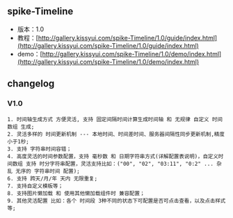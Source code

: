 ## spike-Timeline

* 版本：1.0
* 教程：[http://gallery.kissyui.com/spike-Timeline/1.0/guide/index.html](http://gallery.kissyui.com/spike-Timeline/1.0/guide/index.html)
* demo：[http://gallery.kissyui.com/spike-Timeline/1.0/demo/index.html](http://gallery.kissyui.com/spike-Timeline/1.0/demo/index.html)

## changelog

### V1.0

	1. 时间轴生成方式 方便灵活, 支持 固定间隔时间计算生成时间轴 和 无规律 自定义 时间数组 生成;  
	2. 灵活多样的 时间更新机制 --- 本地时间、时间差时间、服务器间隔性同步更新机制,精度小于1秒; 
	3. 支持 字符串时间容错；
	4. 高度灵活的时间参数配置，支持 毫秒数 和 日期字符串方式(详解配置表说明)，自定义时间数组 支持 时分字符串配置，灵活支持比如：("00", "02", "03:11", "0:2" ... 杂乱 无序的 字符串时间 配置);
	6. 支持 跨天/月/年 天内 无限重复; 
	7. 支持自定义模板等；
	8. 支持图片懒加载 和 使用其他懒加载组件时 兼容配置；
	9. 其他灵活配置 比如：各个 时间段 3种不同的状态下可配置是否可点击查看，以及点击样式等;


